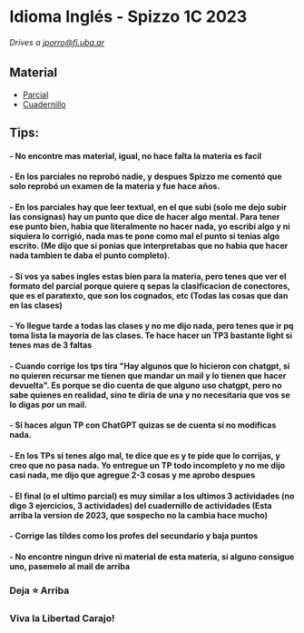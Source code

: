 # Idioma Inglés - Spizzo 1C 2023
###### Drives a jporro@fi.uba.ar

## Material 
- [Parcial](https://github.com/jporro/Ingles/blob/main/Parcial%20Ingl%C3%A9s%20-%20C%C3%A1tedra%20Spizzo%201C2023.pdf)
- [Cuadernillo](https://github.com/jporro/Ingles/blob/main/1C%202023%20-%20Cuadernillo%20de%20actividades.pdf)
## Tips:
#### - No encontre mas material, igual, no hace falta la materia es facil
#### - En los parciales no reprobó nadie, y despues Spizzo me comentó que solo reprobó un examen de la materia y fue hace años. 
#### - En los parciales hay que leer textual, en el que subi (solo me dejo subir las consignas) hay un punto que dice de hacer algo mental. Para tener ese punto bien, habia que literalmente no hacer nada, yo escribi algo y ni siquiera lo corrigió, nada mas te pone como mal el punto si tenias algo escrito. (Me dijo que si ponias que interpretabas que no habia que hacer nada tambien te daba el punto completo). 
#### - Si vos ya sabes ingles estas bien para la materia, pero tenes que ver el formato del parcial porque quiere q sepas la clasificacion de conectores, que es el paratexto, que son los cognados, etc (Todas las cosas que dan en las clases)
#### - Yo llegue tarde a todas las clases y no me dijo nada, pero tenes que ir pq toma lista la mayoria de las clases. Te hace hacer un TP3 bastante light si tenes mas de 3 faltas
#### - Cuando corrige los tps tira "Hay algunos que lo hicieron con chatgpt, si no quieren recursar me tienen que mandar un mail y lo tienen que hacer devuelta". Es porque se dio cuenta de que alguno uso chatgpt, pero no sabe quienes en realidad, sino te diria de una y no necesitaria que vos se lo digas por un mail.
#### - Si haces algun TP con ChatGPT quizas se de cuenta si no modificas nada.
#### - En los TPs si tenes algo mal, te dice que es y te pide que lo corrijas, y creo que no pasa nada. Yo entregue un TP todo incompleto y no me dijo casi nada, me dijo que agregue 2-3 cosas y me aprobo despues
#### - El final (o el ultimo parcial) es muy similar a los ultimos 3 actividades (no digo 3 ejercicios, 3 actividades) del cuadernillo de actividades (Esta arriba la version de 2023, que sospecho no la cambia hace mucho)
#### - Corrige las tildes como los profes del secundario y baja puntos
#### - No encontre ningun drive ni material de esta materia, si alguno consigue uno, pasemelo al mail de arriba

### Deja **⭐** Arriba
### Viva la Libertad Carajo!
